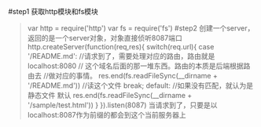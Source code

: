 #step1
获取http模块和fs模块
>var http = require('http')
var fs = require('fs')
#step2
创建一个server，返回的是一个server对象，对象直接侦听8087端口
>http.createServer(function(req,res){
    switch(req.url){
        case '/README.md':  //请求到了，需要处理对应的路由，路由就是localhost:8080                      // 这个域名后面的那一堆东西。路由的本质是后端根据路由去                      //做对应的事情。
        res.end(fs.readFileSync(__dirname + '/README.md'))   //读这个文件
        break;
        default:            //如果没有匹配，就认为是静态文件 默认
        res.end(fs.readFileSync(__dirname + '/sample/test.html'))
    }
    }).listen(8087)
当请求到了，只要是以localhost:8087作为前缀的都会到这个当前服务器上